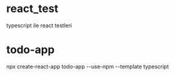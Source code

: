 # react_test
typescript ile react testleri

todo-app
========
npx create-react-app todo-app --use-npm --template typescript
